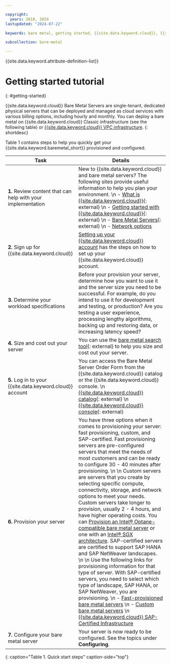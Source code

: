 ```yaml
---

copyright:
  years: 2018, 2024
lastupdated: "2024-07-22"

keywords: bare metal, getting started, {{site.data.keyword.cloud}}, {{site.data.keyword.cloud_notm}}

subcollection: bare-metal

---
```


{{site.data.keyword.attribute-definition-list}}

# Getting started tutorial
{: #getting-started}

{{site.data.keyword.cloud}} Bare Metal Servers are single-tenant, dedicated physical servers that can be deployed and managed as cloud services with various billing options, including hourly and monthly. You can deploy a bare metal on {{site.data.keyword.cloud}} Classic infrastructure (see the following table) or [{{site.data.keyword.cloud}} VPC infrastructure](/docs/vpc?topic=vpc-about-bare-metal-servers).
{: shortdesc}

Table 1 contains steps to help you quickly get your {{site.data.keyword.baremetal_short}} provisioned and configured.

| Task | Details |
|------|------|
| **1.** Review content that can help with your implementation | New to {{site.data.keyword.cloud}} and bare metal servers? The following sites provide useful information to help you plan your environment.  \n - [What is {{site.data.keyword.cloud}}](https://www.ibm.com/cloud){: external}  \n - [Getting started with {{site.data.keyword.cloud}}](https://ibm.com/cloud/get-started){: external}  \n - [Bare Metal Servers](https://www.ibm.com/products/bare-metal-servers){: external}  \n - [Network options](/docs/bare-metal?topic=bare-metal-network-options) |
| **2.** Sign up for {{site.data.keyword.cloud}} | [Setting up your {{site.data.keyword.cloud}} account](/docs/account?topic=account-account-getting-started) has the steps on how to set up your {{site.data.keyword.cloud}} account. |
| **3.** Determine your workload specifications | Before your provision your server, determine how you want to use it and the server size you need to be successful. For example, do you intend to use it for development and testing, or production? Are you testing a user experience, processing lengthy algorithms, backing up and restoring data, or increasing latency speed? |
| **4.** Size and cost out your server | You can use the [bare metal search tool](https://cloud.ibm.com/gen1/infrastructure/provision/bm){: external} to help you size and cost out your server. |
| **5.** Log in to your {{site.data.keyword.cloud}} account | You can access the Bare Metal Server Order Form from the {{site.data.keyword.cloud}} catalog or the {{site.data.keyword.cloud}} console.  \n [{{site.data.keyword.cloud}} catalog](https://cloud.ibm.com/catalog){: external}  \n [{{site.data.keyword.cloud}} console](https://cloud.ibm.com/){: external}
| **6.** Provision your server | You have three options when it comes to provisioning your server: fast provisioning, custom, and SAP-certified. Fast provisioning servers are pre-configured servers that meet the needs of most customers and can be ready to configure 30 - 40 minutes after provisioning.  \n  \n Custom servers are servers that you create by selecting specific compute, connectivity, storage, and network options to meet your needs. Custom servers take longer to provision, usually 2 - 4 hours, and have higher operating costs. You can [Provision an Intel&reg; Optane-compatible bare metal server](/docs/bare-metal?topic=bare-metal-bm-provision-optane-server) or one with an [Intel&reg; SGX architecture](/docs/bare-metal?topic=bare-metal-bm-server-provision-sgx). SAP-certified servers are certified to support SAP HANA and SAP NetWeaver landscapes.  \n  \n Use the following links for provisioning information for that type of server. With SAP-certified servers, you need to select which type of landscape, SAP HANA, or SAP NetWeaver, you are provisioning.  \n - [Fast-provisioned bare metal servers](/docs/bare-metal?topic=bare-metal-bm-select-popular-servers)  \n - [Custom bare metal servers](/docs/bare-metal?topic=bare-metal-ordering-baremetal-server)  \n [{{site.data.keyword.cloud}} SAP-Certified Infrastructure](/docs/bare-metal?topic=bare-metal-sap-cert-infrastructure) |
| **7.** Configure your bare metal server | Your server is now ready to be configured. See the topics under **Configuring**. |
{: caption="Table 1. Quick start steps" caption-side="top"}
